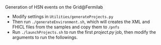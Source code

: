 Generation of HSN events on the Grid@Fermilab

* Modify settings in `Utilities/generateProjects.py`
* Then run `./generateEnvironment.sh`, which will creates the XML and FHICL files from the samples and copy them to `/pnfs`
* Run `./launchProjects.sh` to run the first _project.py_ job, then modify the arguments to run the followings.

